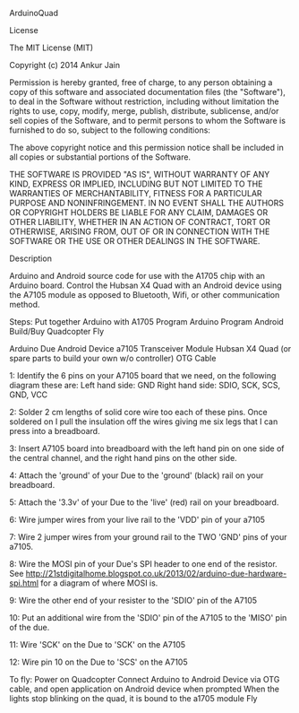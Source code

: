 ArduinoQuad


License

The MIT License (MIT)

Copyright (c) 2014 Ankur Jain

Permission is hereby granted, free of charge, to any person obtaining a copy of this software and associated documentation files (the "Software"), to deal in the Software without restriction, including without limitation the rights to use, copy, modify, merge, publish, distribute, sublicense, and/or sell copies of the Software, and to permit persons to whom the Software is furnished to do so, subject to the following conditions:

The above copyright notice and this permission notice shall be included in all copies or substantial portions of the Software.

THE SOFTWARE IS PROVIDED "AS IS", WITHOUT WARRANTY OF ANY KIND, EXPRESS OR IMPLIED, INCLUDING BUT NOT LIMITED TO THE WARRANTIES OF MERCHANTABILITY, FITNESS FOR A PARTICULAR PURPOSE AND NONINFRINGEMENT. IN NO EVENT SHALL THE AUTHORS OR COPYRIGHT HOLDERS BE LIABLE FOR ANY CLAIM, DAMAGES OR OTHER LIABILITY, WHETHER IN AN ACTION OF CONTRACT, TORT OR OTHERWISE, ARISING FROM, OUT OF OR IN CONNECTION WITH THE SOFTWARE OR THE USE OR OTHER DEALINGS IN THE SOFTWARE.

Description

Arduino and Android source code for use with the A1705 chip with an Arduino board.  Control the Hubsan X4 Quad 
with an Android device using the A7105 module as opposed to Bluetooth, Wifi, or other communication method.

Steps: Put together Arduino with A1705
       Program Arduino
       Program Android 
       Build/Buy Quadcopter
       Fly
       
Arduino Due
Android Device
a7105 Transceiver Module
Hubsan X4 Quad (or spare parts to build your own w/o controller)
OTG Cable


1: Identify the 6 pins on your A7105 board that we need, on the
following diagram these are:
  Left hand side:  GND
  Right hand side: SDIO, SCK, SCS, GND, VCC


2: Solder 2 cm lengths of solid core wire too each of these pins.
Once soldered on I pull the insulation off the wires giving me six
legs that I can press into a breadboard.

3: Insert A7105 board into breadboard with the left hand pin on one
side of the central channel, and the right hand pins on the other
side.

4: Attach the 'ground' of your Due to the 'ground' (black) rail on
your breadboard.

5: Attach the '3.3v' of your Due to the 'live' (red) rail on your
breadboard.

6: Wire jumper wires from your live rail to the 'VDD' pin of your a7105

7: Wire 2 jumper wires from your ground rail to the TWO 'GND' pins of
your a7105.

8: Wire the MOSI pin of your Due's SPI header to one end of the
resistor.  See
http://21stdigitalhome.blogspot.co.uk/2013/02/arduino-due-hardware-spi.html
for a diagram of where MOSI is.

9: Wire the other end of your resister to the 'SDIO' pin of the A7105

10: Put an additional wire from the 'SDIO' pin of the A7105 to the
'MISO' pin of the due.

11: Wire 'SCK' on the Due to 'SCK' on the A7105

12: Wire pin 10 on the Due to 'SCS' on the A7105


To fly: Power on Quadcopter
        Connect Arduino to Android Device via OTG cable, and open application on Android device when prompted
        When the lights stop blinking on the quad, it is bound to the a1705 module
        Fly
        
